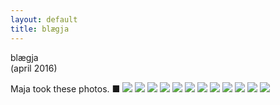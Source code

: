 ```yaml
---
layout: default
title: blægja
---
```


blægja  
(april 2016)

Maja took these photos. &#9632;
<img src="/img/blægja/61430013.jpg"/>
<img src="/img/blægja/61430012.jpg"/>
<img src="/img/blægja/61430011.jpg"/>
<img src="/img/blægja/61430010.jpg"/>
<img src="/img/blægja/61430009.jpg"/>
<img src="/img/blægja/61430008.jpg"/>
<img src="/img/blægja/61430007.jpg"/>
<img src="/img/blægja/61430005.jpg"/>
<img src="/img/blægja/61430004.jpg"/>
<img src="/img/blægja/61430003.jpg"/>
<img src="/img/blægja/61430002.jpg"/>
<img src="/img/blægja/61430001.jpg"/>

